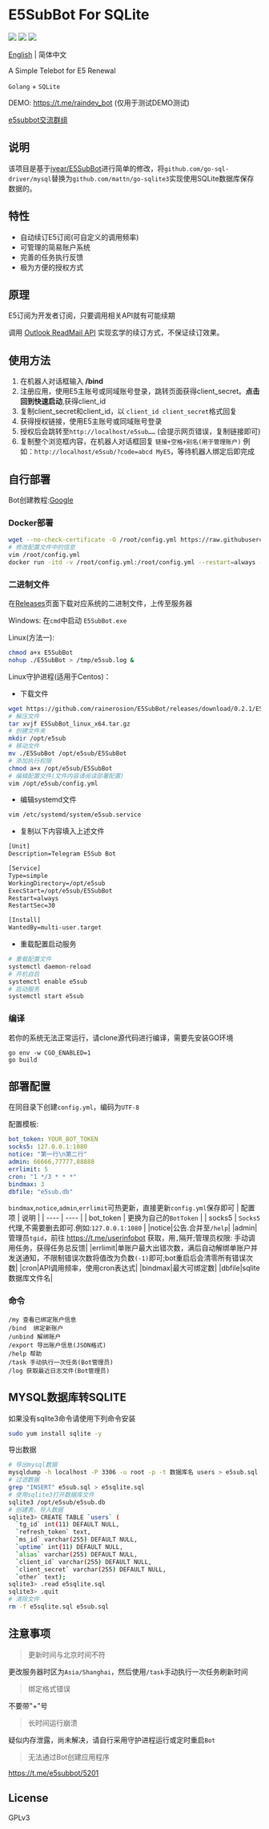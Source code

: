 # E5SubBot For SQLite

![](https://img.shields.io/github/go-mod/go-version/rainerosion/E5SubBot?style=flat-square)
![](https://img.shields.io/badge/license-GPL-lightgrey.svg?style=flat-square)
![](https://img.shields.io/github/v/release/rainerosion/E5SubBot?color=green&style=flat-square)

[English](https://github.com/rainerosion/E5SubBot) | 简体中文

A Simple Telebot for E5 Renewal

`Golang` + `SQLite`

DEMO: https://t.me/raindev_bot (仅用于测试DEMO测试)

[e5subbot交流群组](https://t.me/e5subbot)
## 说明
该项目是基于[iyear/E5SubBot](https://github.com/iyear/E5SubBot)进行简单的修改，将`github.com/go-sql-driver/mysql`替换为`github.com/mattn/go-sqlite3`实现使用SQLite数据库保存数据的。

## 特性

- 自动续订E5订阅(可自定义的调用频率)
- 可管理的简易账户系统
- 完善的任务执行反馈
- 极为方便的授权方式


## 原理

E5订阅为开发者订阅，只要调用相关API就有可能续期

调用 [Outlook ReadMail API](https://docs.microsoft.com/zh-cn/graph/api/user-list-messages?view=graph-rest-1.0&tabs=http) 实现玄学的续订方式，不保证续订效果。

## 使用方法

1. 在机器人对话框输入 **/bind**
2. 注册应用，使用E5主账号或同域账号登录，跳转页面获得client_secret。**点击回到快速启动**,获得client_id
3. 复制client_secret和client_id，以 `client_id client_secret`格式回复
4. 获得授权链接，使用E5主账号或同域账号登录
5. 授权后会跳转至`http://localhost/e5sub……`  (会提示网页错误，复制链接即可)
6. 复制整个浏览框内容，在机器人对话框回复 `链接+空格+别名(用于管理账户)`
   例如：`http://localhost/e5sub/?code=abcd MyE5`，等待机器人绑定后即完成

## 自行部署

Bot创建教程:[Google](https://www.google.com/search?q=telegram+Bot%E5%88%9B%E5%BB%BA%E6%95%99%E7%A8%8B)

### Docker部署
```bash
wget --no-check-certificate -O /root/config.yml https://raw.githubusercontent.com/rainerosion/E5SubBot/master/config.yml.example
# 修改配置文件中的信息
vim /root/config.yml
docker run -itd -v /root/config.yml:/root/config.yml --restart=always --name e5bot rainerosion/e5subbot-sqlite
```

### 二进制文件

在[Releases](https://github.com/rainerosion/E5SubBot/releases)页面下载对应系统的二进制文件，上传至服务器

Windows: 在`cmd`中启动 `E5SubBot.exe`

Linux(方法一):

```bash
chmod a+x E5SubBot
nohup ./E5SubBot > /tmp/e5sub.log &
```
Linux守护进程(适用于Centos)：

- 下载文件

```bash
wget https://github.com/rainerosion/E5SubBot/releases/download/0.2.1/E5SubBot_linux_x64.tar.gz
# 解压文件
tar xvjf E5SubBot_linux_x64.tar.gz
# 创建文件夹
mkdir /opt/e5sub
# 移动文件
mv ./E5SubBot /opt/e5sub/E5SubBot
# 添加执行权限
chmod a+x /opt/e5sub/E5SubBot
# 编辑配置文件(文件内容请阅读部署配置)
vim /opt/e5sub/config.yml
```

- 编辑systemd文件

```bash
vim /etc/systemd/system/e5sub.service
```

- 复制以下内容填入上述文件

```reStructuredText
[Unit]
Description=Telegram E5Sub Bot

[Service]
Type=simple
WorkingDirectory=/opt/e5sub
ExecStart=/opt/e5sub/E5SubBot
Restart=always
RestartSec=30

[Install]
WantedBy=multi-user.target
```

- 重载配置启动服务

```bash
# 重载配置文件
systemctl daemon-reload
# 开机自启
systemctl enable e5sub
# 启动服务
systemctl start e5sub
```

### 编译

若你的系统无法正常运行，请clone源代码进行编译，需要先安装GO环境

```shell
go env -w CGO_ENABLED=1
go build
```

## 部署配置

在同目录下创建`config.yml`，编码为`UTF-8`

配置模板:

```yaml
bot_token: YOUR_BOT_TOKEN
socks5: 127.0.0.1:1080
notice: "第一行\n第二行"
admin: 66666,77777,88888
errlimit: 5
cron: "1 */3 * * *"
bindmax: 3
dbfile: "e5sub.db"
```

`bindmax`,`notice`,`admin`,`errlimit`可热更新，直接更新`config.yml`保存即可
|  配置项   | 说明  |
|  ----  | ----  |
| bot_token  | 更换为自己的`BotToken` |
| socks5  | `Socks5`代理,不需要删去即可.例如:`127.0.0.1:1080` |
|notice|公告.合并至`/help`|
|admin|管理员`tgid`，前往 https://t.me/userinfobot 获取，用`,`隔开;管理员权限: 手动调用任务，获得任务总反馈|
|errlimit|单账户最大出错次数，满后自动解绑单账户并发送通知，不限制错误次数将值改为负数`(-1)`即可;bot重启后会清零所有错误次数|
|cron|API调用频率，使用cron表达式|
|bindmax|最大可绑定数|
|dbfile|sqlite数据库文件名|

### 命令
```
/my 查看已绑定账户信息  
/bind  绑定新账户  
/unbind 解绑账户  
/export 导出账户信息(JSON格式) 
/help 帮助  
/task 手动执行一次任务(Bot管理员)  
/log 获取最近日志文件(Bot管理员)  
```

## MYSQL数据库转SQLITE

如果没有sqlite3命令请使用下列命令安装

```bash
sudo yum install sqlite -y
```

导出数据

```bash
# 导出mysql数据
mysqldump -h localhost -P 3306 -u root -p -t 数据库名 users > e5sub.sql
# 过滤数据
grep "INSERT" e5sub.sql > e5sqlite.sql
# 使用sqlite3打开数据库文件
sqlite3 /opt/e5sub/e5sub.db
# 创建表，导入数据
sqlite3> CREATE TABLE `users` (
  `tg_id` int(11) DEFAULT NULL,
  `refresh_token` text,
  `ms_id` varchar(255) DEFAULT NULL,
  `uptime` int(11) DEFAULT NULL,
  `alias` varchar(255) DEFAULT NULL,
  `client_id` varchar(255) DEFAULT NULL,
  `client_secret` varchar(255) DEFAULT NULL,
  `other` text);
sqlite3> .read e5sqlite.sql
sqlite3> .quit
# 清除文件
rm -f e5sqlite.sql e5sub.sql
```

## 注意事项
> 更新时间与北京时间不符

更改服务器时区为`Asia/Shanghai`，然后使用`/task`手动执行一次任务刷新时间

> 绑定格式错误

不要带"+"号

> 长时间运行崩溃

疑似内存泄露，尚未解决，请自行采用守护进程运行或定时重启`Bot`

> 无法通过Bot创建应用程序

https://t.me/e5subbot/5201
## License

GPLv3 
